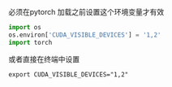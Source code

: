 
必须在pytorch 加载之前设置这个环境变量才有效
```python
import os
os.environ['CUDA_VISIBLE_DEVICES'] = '1,2'
import torch
```

或者直接在终端中设置
```shell
export CUDA_VISIBLE_DEVICES="1,2"
```